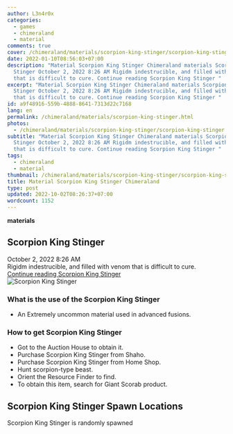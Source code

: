 ```yaml
---
author: L3n4r0x
categories:
  - games
  - chimeraland
  - material
comments: true
cover: /chimeraland/materials/scorpion-king-stinger/scorpion-king-stinger.webp
date: 2022-01-10T08:56:03+07:00
description: "Material Scorpion King Stinger Chimeraland materials Scorpion King
  Stinger October 2, 2022 8:26 AM Rigidm indestrucible, and filled with venom
  that is difficult to cure. Continue reading Scorpion King Stinger "
excerpt: "Material Scorpion King Stinger Chimeraland materials Scorpion King
  Stinger October 2, 2022 8:26 AM Rigidm indestrucible, and filled with venom
  that is difficult to cure. Continue reading Scorpion King Stinger "
id: a9f48916-559b-4888-8641-7313d22c7168
lang: en
permalink: /chimeraland/materials/scorpion-king-stinger.html
photos:
  - /chimeraland/materials/scorpion-king-stinger/scorpion-king-stinger.webp
subtitle: "Material Scorpion King Stinger Chimeraland materials Scorpion King
  Stinger October 2, 2022 8:26 AM Rigidm indestrucible, and filled with venom
  that is difficult to cure. Continue reading Scorpion King Stinger "
tags:
  - chimeraland
  - material
thumbnail: /chimeraland/materials/scorpion-king-stinger/scorpion-king-stinger.webp
title: Material Scorpion King Stinger Chimeraland
type: post
updated: 2022-10-02T08:26:37+07:00
wordcount: 1152
---
```


<link
  rel="stylesheet"
  href="https://rawcdn.githack.com/dimaslanjaka/Web-Manajemen/870a349/css/bootstrap-5-3-0-alpha3-wrapper.css"
/>
<section id="bootstrap-wrapper">
  <div data-bs-theme="dark">
    <div
      class="row g-0 border rounded overflow-hidden flex-md-row mb-4 shadow-sm position-relative bg-dark text-light"
    >
      <div class="col p-4 d-flex flex-column position-static">
        <strong class="d-inline-block mb-2 text-success">materials</strong>
        <h2 class="mb-0">Scorpion King Stinger</h2>
        <div class="mb-1 text-muted">October 2, 2022 8:26 AM</div>
        <div class="mb-2 border p-1">
          Rigidm indestrucible, and filled with venom that is difficult to cure.
        </div>
        <a
          href="/chimeraland/materials/scorpion-king-stinger.html"
          class="stretched-link d-none text-primary"
          >Continue reading Scorpion King Stinger</a
        >
      </div>
      <div class="col-auto d-none d-md-block d-lg-block">
        <img
          src="https://www.webmanajemen.com/chimeraland/materials/scorpion-king-stinger/scorpion-king-stinger.webp"
          alt="Scorpion King Stinger"
        />
      </div>
    </div>
    <div class="row">
      <div class="col-lg-6 col-12 mb-2">
        <div class="card">
          <div class="card-body">
            <h3 class="card-title">
              What is the use of the Scorpion King Stinger
            </h3>
            <div class="card-text">
              <ul>
                <li>
                  An Extremely uncommon material used in advanced fusions.
                </li>
              </ul>
            </div>
          </div>
        </div>
      </div>
      <div class="col-lg-6 col-12 mb-2">
        <div class="card">
          <div class="card-body">
            <h3 class="card-title">How to get Scorpion King Stinger</h3>
            <div class="card-text">
              <ul>
                <li>Got to the Auction House to obtain it.</li>
                <li>Purchase Scorpion King Stinger from Shaho.</li>
                <li>Purchase Scorpion King Stinger from Home Shop.</li>
                <li>Hunt scorpion-type beast.</li>
                <li>Orient the Resource Finder to find.</li>
                <li>To obtain this item, search for Giant Scorab product.</li>
              </ul>
            </div>
          </div>
        </div>
      </div>
      <div class="col-12 mb-2">
        <h2>Scorpion King Stinger Spawn Locations</h2>
        <p>Scorpion King Stinger is randomly spawned</p>
      </div>
    </div>
  </div>
</section>